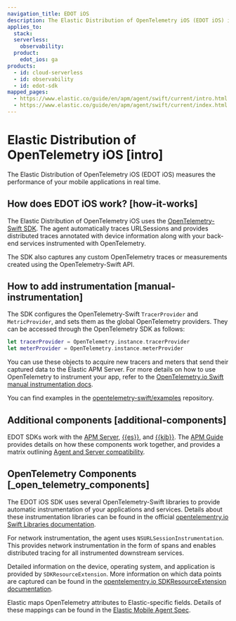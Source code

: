 ```yaml
---
navigation_title: EDOT iOS
description: The Elastic Distribution of OpenTelemetry iOS (EDOT iOS) is an APM agent based on OpenTelemetry. It provides built-in tools and configurations to make the OpenTelemetry SDK work with Elastic using as little code as possible while fully leveraging the combined forces of Elasticsearch and Kibana for your iOS application.
applies_to:
  stack:
  serverless:
    observability:
  product:
    edot_ios: ga
products:
  - id: cloud-serverless
  - id: observability
  - id: edot-sdk
mapped_pages:
  - https://www.elastic.co/guide/en/apm/agent/swift/current/intro.html
  - https://www.elastic.co/guide/en/apm/agent/swift/current/index.html
---
```


# Elastic Distribution of OpenTelemetry iOS [intro]

The Elastic Distribution of OpenTelemetry iOS (EDOT iOS) measures the performance of your mobile applications in real time.

## How does EDOT iOS work? [how-it-works]

The Elastic Distribution of OpenTelemetry iOS uses the [OpenTelemetry-Swift SDK](https://github.com/open-telemetry/opentelemetry-swift). The agent automatically traces URLSessions and provides distributed traces annotated with device information along with your back-end services instrumented with OpenTelemetry.

The SDK also captures any custom OpenTelemetry traces or measurements created using the OpenTelemetry-Swift API.

## How to add instrumentation [manual-instrumentation]

The SDK configures the OpenTelemetry-Swift `TracerProvider` and `MetricProvider`, and sets them as the global OpenTelemetry providers. They can be accessed through the OpenTelemetry SDK as follows:

```swift
let tracerProvider = OpenTelemetry.instance.tracerProvider
let meterProvider = OpenTelemetry.instance.meterProvider
```

You can use these objects to acquire new tracers and meters that send their captured data to the Elastic APM Server. For more details on how to use OpenTelemetry to instrument your app, refer to the [OpenTelemetry.io Swift manual instrumentation docs](https://opentelemetry.io/docs/instrumentation/swift/manual).

You can find examples in the [opentelemetry-swift/examples](https://github.com/open-telemetry/opentelemetry-swift/tree/main/Examples) repository.

## Additional components [additional-components]

EDOT SDKs work with the [APM Server](docs-content://solutions/observability/apps/application-performance-monitoring-apm.md), [{{es}}](docs-content://get-started/index.md), and [{{kib}}](docs-content://get-started/the-stack.md). The [APM Guide](docs-content://solutions/observability/apps/application-performance-monitoring-apm.md) provides details on how these components work together, and provides a matrix outlining [Agent and Server compatibility](docs-content://solutions/observability/apps/apm-agent-compatibility.md).

## OpenTelemetry Components [_open_telemetry_components]

The EDOT iOS SDK uses several OpenTelemetry-Swift libraries to provide automatic instrumentation of your applications and services. Details about these instrumentation libraries can be found in the official [opentelementry.io Swift Libraries documentation](https://opentelemetry.io/docs/instrumentation/swift/libraries/).

For network instrumentation, the agent uses `NSURLSessionInstrumentation`. This provides network instrumentation in the form of spans and enables distributed tracing for all instrumented downstream services.

Detailed information on the device, operating system, and application is provided by `SDKResourceExtension`. More information on which data points are captured can be found in the  [opentelementry.io SDKResourceExtension documentation](https://opentelemetry.io/docs/instrumentation/swift/manual/#SDKResourceExtension).

Elastic maps OpenTelemetry attributes to Elastic-specific fields. Details of these mappings can be found in the [Elastic Mobile Agent Spec](https://github.com/elastic/apm/tree/main/specs/agents/mobile).

